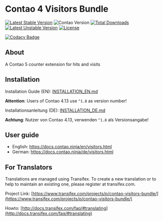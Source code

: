 # Contao 4 Visitors Bundle

[![Latest Stable Version](https://poser.pugx.org/bugbuster/contao-visitors-bundle/v/stable.svg)](https://packagist.org/packages/bugbuster/contao-visitors-bundle) 
![Contao Version](https://img.shields.io/badge/Contao-4.13-orange)
[![Total Downloads](https://poser.pugx.org/bugbuster/contao-visitors-bundle/downloads.svg)](https://packagist.org/packages/bugbuster/contao-visitors-bundle) 
[![Latest Unstable Version](https://poser.pugx.org/bugbuster/contao-visitors-bundle/v/unstable.svg)](https://packagist.org/packages/bugbuster/contao-visitors-bundle) 
[![License](https://poser.pugx.org/bugbuster/contao-visitors-bundle/license.svg)](https://packagist.org/packages/bugbuster/contao-visitors-bundle)

[![Codacy Badge](https://api.codacy.com/project/badge/Grade/d55179131ab34d38a364685b57872af4)](https://www.codacy.com/app/BugBuster1701/contao-visitors-bundle?utm_source=github.com&amp;utm_medium=referral&amp;utm_content=BugBuster1701/contao-visitors-bundle&amp;utm_campaign=Badge_Grade)


## About

A Contao 5 counter extension for hits and visits

## Installation

Installation Guide (EN): [INSTALLATION_EN.md](INSTALLATION_EN.md)

__Attention__: Users of Contao 4.13 use `^1.8` as version number! 

Installationsanleitung (DE): [INSTALLATION_DE.md](INSTALLATION_DE.md)

__Achtung__: Nutzer von Contao 4.13, verwenden `^1.8` als Versionsangabe!


## User guide

* English: https://docs.contao.ninja/en/visitors.html
* German: https://docs.contao.ninja/de/visitors.html

## For Translators

Translations are managed using Transifex. To create a new translation or to help to maintain an existing one, please register at transifex.com.

Project Link: [https://www.transifex.com/projects/p/contao-visitors-bundle/](https://www.transifex.com/projects/p/contao-visitors-bundle/)

Howto: [http://docs.transifex.com/faq/#translating](http://docs.transifex.com/faq/#translating)


